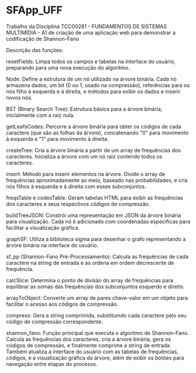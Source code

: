 # SFApp_UFF
Trabalho da Disciplina TCC00281 - FUNDAMENTOS DE SISTEMAS MULTIMÍDIA - A1 de criação de uma aplicação web para demonstrar a codificação de Shannon-Fano

Descrição das funções:

  resetFields: Limpa todos os campos e tabelas na interface do usuário, preparando para uma nova execução do algoritmo.
  
  Node: Define a estrutura de um nó utilizado na árvore binária. Cada nó armazena dados, um bit (0 ou 1, usado na compressão), referências para os nós filho à esquerda e à direita, e métodos para exibir os dados e inserir novos nós.
  
  BST (Binary Search Tree): Estrutura básica para a árvore binária, inicialmente com a raiz nula.
  
  getLeafsCodes: Percorre a árvore binária para obter os códigos de cada caractere (que são as folhas da árvore), concatenando "0" para movimento à esquerda e "1" para movimento à direita.
  
  createTree: Cria a árvore binária a partir de um array de frequências dos caracteres. Inicializa a árvore com um nó raiz contendo todos os caracteres.
  
  insert: Método para inserir elementos na árvore. Divide o array de frequências aproximadamente ao meio, baseado nas probabilidades, e cria nós filhos à esquerda e à direita com esses subconjuntos.
  
  freqsTable e codesTable: Geram tabelas HTML para exibir as frequências dos caracteres e seus respectivos códigos de compressão.
  
  buildTreeJSON: Constrói uma representação em JSON da árvore binária para visualização. Cada nó é adicionado com coordenadas específicas para facilitar a visualização gráfica.
  
  graphSF: Utiliza a biblioteca sigma para desenhar o grafo representando a árvore binária na interface do usuário.
  
  sf_pp (Shannon-Fano Pré-Processamento): Calcula as frequências de cada caractere na string de entrada e as ordena em ordem decrescente de frequência.
  
  calcSlice: Determina o ponto de divisão do array de frequências para equilibrar as somas das frequências dos subconjuntos esquerdo e direito.
  
  arrayToObject: Converte um array de pares chave-valor em um objeto para facilitar o acesso aos códigos de compressão.
  
  compress: Gera a string comprimida, substituindo cada caractere pelo seu código de compressão correspondente.
  
  shannon_fano: Função principal que executa o algoritmo de Shannon-Fano. Calcula as frequências dos caracteres, cria a árvore binária, gera os códigos de compressão, e finalmente comprime a string de entrada. Também atualiza a interface do usuário com as tabelas de frequências, códigos, e a visualização gráfica da árvore, além de exibir os botões para navegação entre etapas do processo.
